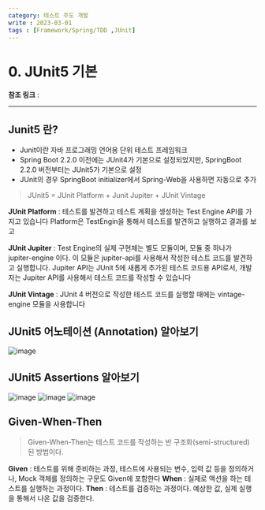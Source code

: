 ```yaml
---
category: 테스트 주도 개발
write : 2023-03-01
tags : [Framework/Spring/TDD ,JUnit]
---
```

# 0. JUnit5 기본

**참조 링크** :
***

## Junit5 란?
- Junit이란 자바 프로그래밍 언어용 단위 테스트 프레임워크
- Spring Boot 2.2.0 이전에는 JUnit4가 기본으로 설정되었지만, SpringBoot 2.2.0 버전부터는 JUnit5가 기본으로 설정 
- JUnit의 경우 SpringBoot initializer에서 Spring-Web을 사용하면 자동으로 추가

> JUnit5 = JUnit Platform + Junit Jupiter + JUnit Vintage

**JUnit Platform** : 테스트를 발견하고 테스트 계획을 생성하는 Test Engine API를 가지고 있습니다 Platform은 TestEngin을 통해서 테스트를 발견하고 실행하고 결과를 보고

**JUnit Jupiter** : Test Engine의 실제 구현체는 별도 모듈이며, 모듈 중 하나가 jupiter-engine 이다. 이 모듈은 jupiter-api를 사용해서 작성한 테스트 코드를 발견하고 실행합니다. Jupiter API는 JUnit 5에 새롭게 추가된 테스트 코드용 API로서, 개발자는 Jupiter API를 사용해서 테스트 코드를 작성할 수 있습니다

**JUnit Vintage** : JUnit 4 버전으로 작성한 테스트 코드를 실행할 때에는 vintage-engine 모듈을 사용합니다

## JUnit5 어노테이션 (Annotation) 알아보기
![image](https://user-images.githubusercontent.com/56426044/218726724-54f29232-17ba-42a5-9912-31c84b209667.png)

## JUnit5 Assertions 알아보기
![image](https://user-images.githubusercontent.com/56426044/218731630-5ea3d5f4-6d85-4d66-b927-a65997e44323.png)
![image](https://user-images.githubusercontent.com/56426044/218731676-95f0bd63-d571-4e54-8e0f-0c39e883f2e8.png)
![image](https://user-images.githubusercontent.com/56426044/218731731-30a889cf-37db-4d33-bcc6-95d51838d0d7.png)

## Given-When-Then
> Given-When-Then는 테스트 코드를 작성하는 반 구조화(semi-structured) 된 방법이다.

**Given** : 테스트를 위해 준비하는 과정, 테스트에 사용되는 변수, 입력 값 등을 정의하거나, Mock 객체를 정의하는 구문도 Given에 포함한다
**When** : 실제로 액션을 하는 테스트를 실행하는 과정이다.
**Then** : 테스트를 검증하는 과정이다. 예상한 값, 실제 실행을 통해서 나온 값을 검증한다.